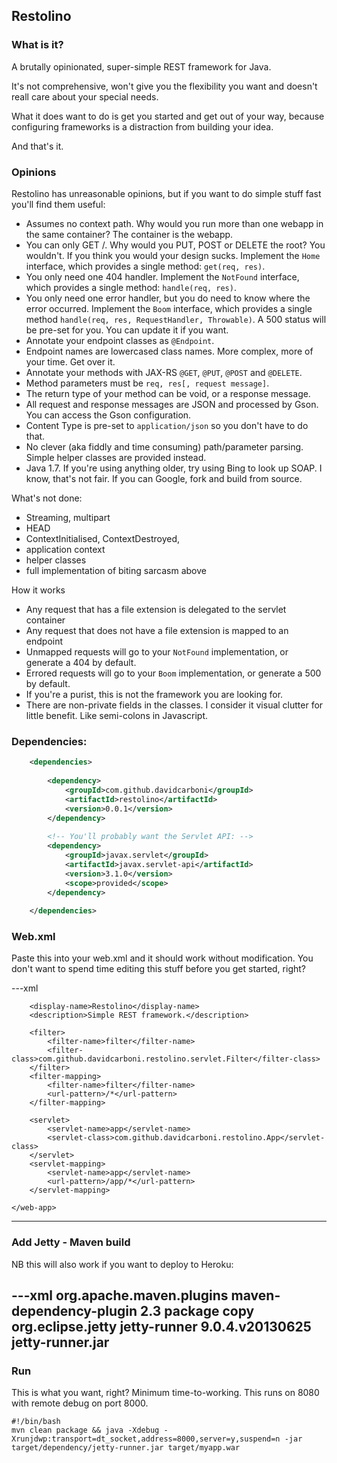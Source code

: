 Restolino
----------


### What is it?

A brutally opinionated, super-simple REST framework for Java.

It's not comprehensive, won't give you the flexibility you want and doesn't reall care about your special needs.

What it does want to do is get you started and get out of your way, because configuring frameworks is a distraction from building your idea.

And that's it.


### Opinions

Restolino has unreasonable opinions, but if you want to do simple stuff fast you'll find them useful:

 * Assumes no context path. Why would you run more than one webapp in the same container? The container is the webapp.
 * You can only GET /. Why would you PUT, POST or DELETE the root? You wouldn't. If you think you would your design sucks. Implement the `Home` interface, which provides a single method: `get(req, res)`.
 * You only need one 404 handler. Implement the `NotFound` interface, which provides a single method: `handle(req, res)`.
 * You only need one error handler, but you do need to know where the error occurred. Implement the `Boom` interface, which provides a single method `handle(req, res, RequestHandler, Throwable)`. A 500 status will be pre-set for you. You can update it if you want.
 * Annotate your endpoint classes as `@Endpoint`.
 * Endpoint names are lowercased class names. More complex, more of your time. Get over it.
 * Annotate your methods with JAX-RS `@GET`, `@PUT`, `@POST` and `@DELETE`.
 * Method parameters must be `req, res[, request message]`. 
 * The return type of your method can be void, or a response message.
 * All request and response messages are JSON and processed by Gson. You can access the Gson configuration.
 * Content Type is pre-set to `application/json` so you don't have to do that.
 * No clever (aka fiddly and time consuming) path/parameter parsing. Simple helper classes are provided instead.
 * Java 1.7. If you're using anything older, try using Bing to look up SOAP. I know, that's not fair. If you can Google, fork and build from source.

What's not done:
 * Streaming, multipart
 * HEAD
 * ContextInitialised, ContextDestroyed,
 * application context
 * helper classes
 * full implementation of biting sarcasm above

How it works
 * Any request that has a file extension is delegated to the servlet container
 * Any request that does not have a file extension is mapped to an endpoint
 * Unmapped requests will go to your `NotFound` implementation, or generate a 404 by default.
 * Errored requests will go to your `Boom` implementation, or generate a 500 by default.
 * If you're a purist, this is not the framework you are looking for. 
 * There are non-private fields in the classes. I consider it visual clutter for little benefit. Like semi-colons in Javascript.


### Dependencies:

```xml
    <dependencies>
    
        <dependency>
            <groupId>com.github.davidcarboni</groupId>
            <artifactId>restolino</artifactId>
            <version>0.0.1</version>
        </dependency>
    
        <!-- You'll probably want the Servlet API: -->
        <dependency>
            <groupId>javax.servlet</groupId>
            <artifactId>javax.servlet-api</artifactId>
            <version>3.1.0</version>
            <scope>provided</scope>
        </dependency>
            
    </dependencies>
```


### Web.xml

Paste this into your web.xml and it should work without modification. 
You don't want to spend time editing this stuff before you get started, right?

---xml
    <?xml version="1.0" encoding="UTF-8"?>
    <web-app xmlns="http://java.sun.com/xml/ns/javaee" xmlns:xsi="http://www.w3.org/2001/XMLSchema-instance"
        xsi:schemaLocation="http://java.sun.com/xml/ns/javaee
                      http://java.sun.com/xml/ns/javaee/web-app_3_0.xsd"
        version="3.0" metadata-complete="true">

        <display-name>Restolino</display-name>
        <description>Simple REST framework.</description>

        <filter>
            <filter-name>filter</filter-name>
            <filter-class>com.github.davidcarboni.restolino.servlet.Filter</filter-class>
        </filter>
        <filter-mapping>
            <filter-name>filter</filter-name>
            <url-pattern>/*</url-pattern>
        </filter-mapping>

        <servlet>
            <servlet-name>app</servlet-name>
            <servlet-class>com.github.davidcarboni.restolino.App</servlet-class>
        </servlet>
        <servlet-mapping>
            <servlet-name>app</servlet-name>
            <url-pattern>/app/*</url-pattern>
        </servlet-mapping>

    </web-app>
---


### Add Jetty - Maven build

NB this will also work if you want to deploy to Heroku:

---xml
</build>
    </plugins>
        <plugin>
            <groupId>org.apache.maven.plugins</groupId>
            <artifactId>maven-dependency-plugin</artifactId>
            <version>2.3</version>
            <executions>
                <execution>
                    <phase>package</phase>
                    <goals>
                        <goal>copy</goal>
                    </goals>
                    <configuration>
                        <artifactItems>
                            <artifactItem>
                                <groupId>org.eclipse.jetty</groupId>
                                <artifactId>jetty-runner</artifactId>
                                <version>9.0.4.v20130625</version>
                                <destFileName>jetty-runner.jar</destFileName>
                            </artifactItem>
                        </artifactItems>
                    </configuration>
                </execution>
            </executions>
        </plugin>
    </plugins>
</build>
---


### Run

This is what you want, right? Minimum time-to-working. This runs on 8080 with remote debug on port 8000.

    #!/bin/bash
    mvn clean package && java -Xdebug -Xrunjdwp:transport=dt_socket,address=8000,server=y,suspend=n -jar target/dependency/jetty-runner.jar target/myapp.war

